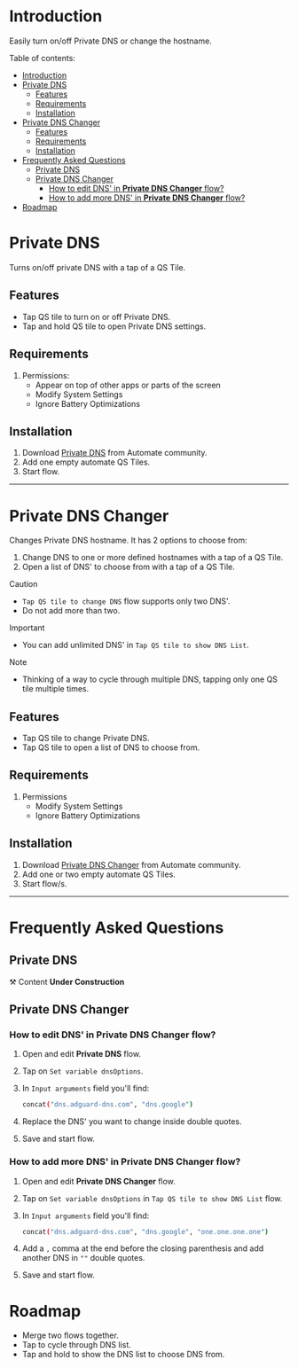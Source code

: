 # Introduction

Easily turn on/off Private DNS or change the hostname.

Table of contents:
- [Introduction](#introduction)
- [Private DNS](#private-dns)
  - [Features](#features)
  - [Requirements](#requirements)
  - [Installation](#installation)
- [Private DNS Changer](#private-dns-changer)
  - [Features](#features-1)
  - [Requirements](#requirements-1)
  - [Installation](#installation-1)
- [Frequently Asked Questions](#frequently-asked-questions)
  - [Private DNS](#private-dns-1)
  - [Private DNS Changer](#private-dns-changer-1)
    - [How to edit DNS' in **Private DNS Changer** flow?](#how-to-edit-dns-in-private-dns-changer-flow)
    - [How to add more DNS' in **Private DNS Changer** flow?](#how-to-add-more-dns-in-private-dns-changer-flow)
- [Roadmap](#roadmap)

# Private DNS

Turns on/off private DNS with a tap of a QS Tile.

## Features
- Tap QS tile to turn on or off Private DNS.
- Tap and hold QS tile to open Private DNS settings. 

## Requirements

1. Permissions:
   - Appear on top of other apps or parts of the screen
   - Modify System Settings
   - Ignore Battery Optimizations

## Installation

1. Download [Private DNS](https://llamalab.com/automate/community/flows/48325) from Automate community.
2. Add one empty automate QS Tiles.
3. Start flow.

---

# Private DNS Changer

Changes Private DNS hostname. It has 2 options to choose from:

1. Change DNS to one or more defined hostnames with a tap of a QS Tile.
2. Open a list of DNS' to choose from with a tap of a QS Tile.

> [!Caution]
> - `Tap QS tile to change DNS` flow supports only two DNS'.
> - Do not add more than two.

> [!Important]
> - You can add unlimited DNS' in `Tap QS tile to show DNS List`.

> [!Note]
> - Thinking of a way to cycle through multiple DNS, tapping only one QS tile multiple times.

## Features
- Tap QS tile to change Private DNS.
- Tap QS tile to open a list of DNS to choose from.

## Requirements

1. Permissions
    - Modify System Settings
    - Ignore Battery Optimizations

## Installation

1. Download [Private DNS Changer](https://llamalab.com/automate/community/flows/48328) from Automate community.
2. Add one or two empty automate QS Tiles.
3. Start flow/s.

---

# Frequently Asked Questions

## Private DNS 
⚒️ Content **Under Construction**

## Private DNS Changer

### How to edit DNS' in **Private DNS Changer** flow?

   1. Open and edit **Private DNS** flow.
   2. Tap on `Set variable dnsOptions`.
   3. In `Input arguments` field you'll find:

        ```sh
        concat("dns.adguard-dns.com", "dns.google")
        ```

   4. Replace the DNS' you want to change inside double quotes.
   5. Save and start flow.


### How to add more DNS' in **Private DNS Changer** flow?

   1. Open and edit **Private DNS Changer** flow.
   2. Tap on `Set variable dnsOptions` in `Tap QS tile to show DNS List` flow.
   3. In `Input arguments` field you'll find:

        ```sh
        concat("dns.adguard-dns.com", "dns.google", "one.one.one.one")
        ```

   4. Add a `,` comma at the end before the closing parenthesis and add another DNS in `""` double quotes.
   5. Save and start flow.

# Roadmap
- Merge two flows together.
- Tap to cycle through DNS list.
- Tap and hold to show the DNS list to choose DNS from.
